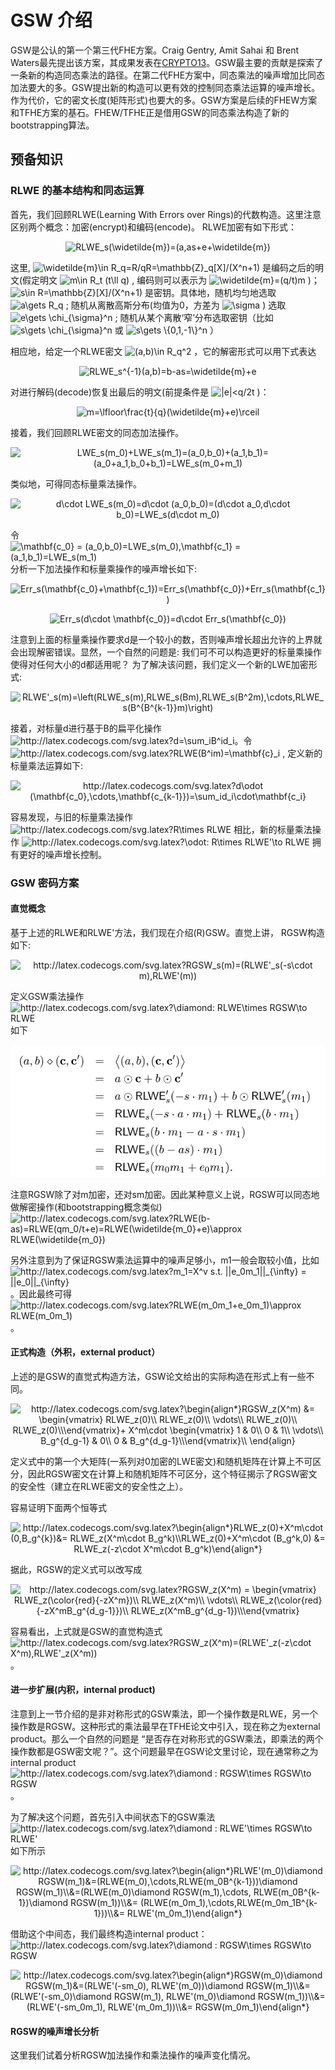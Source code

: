 # GSW 介绍
GSW是公认的第一个第三代FHE方案。Craig Gentry, Amit Sahai 和 Brent Waters最先提出该方案，其成果发表在[CRYPTO13](https://eprint.iacr.org/2013/340)。GSW最主要的贡献是探索了一条新的构造同态乘法的路径。在第二代FHE方案中，同态乘法的噪声增加比同态加法要大的多。GSW提出新的构造可以更有效的控制同态乘法运算的噪声增长。作为代价，它的密文长度(矩阵形式)也要大的多。GSW方案是后续的FHEW方案和TFHE方案的基石。FHEW/TFHE正是借用GSW的同态乘法构造了新的bootstrapping算法。

## 预备知识
### RLWE 的基本结构和同态运算
首先，我们回顾RLWE(Learning With Errors over Rings)的代数构造。这里注意区别两个概念：加密(encrypt)和编码(encode)。 RLWE加密有如下形式：
<p align="center">
  <img src="https://latex.codecogs.com/svg.image?RLWE_s(\widetilde{m})=(a,as&plus;e&plus;\widetilde{m})" title="RLWE_s(\widetilde{m})=(a,as+e+\widetilde{m})" />
</p>
<div>这里, <img src="https://latex.codecogs.com/svg.image?\widetilde{m}\in&space;R_q=R/qR=\mathbb{Z}_q[X]/(X^n&plus;1)" title="\widetilde{m}\in R_q=R/qR=\mathbb{Z}_q[X]/(X^n+1)" /> 是编码之后的明文(假定明文 <img src="https://latex.codecogs.com/svg.image?m\in&space;R_t&space;(t\ll&space;q)" title="m\in R_t (t\ll q)" /> , 编码则可以表示为 <img src="https://latex.codecogs.com/svg.image?\widetilde{m}=(q/t)m" title="\widetilde{m}=(q/t)m" /> )；<img src="https://latex.codecogs.com/svg.image?s\in&space;R=\mathbb{Z}[X]/(X^n&plus;1)" title="s\in R=\mathbb{Z}[X]/(X^n+1)" /> 是密钥。具体地，随机均匀地选取 <img src="https://latex.codecogs.com/svg.image?a\gets&space;R_q" title="a\gets R_q" /> ; 随机从离散高斯分布(均值为0，方差为 <img src="https://latex.codecogs.com/svg.image?\sigma" title="\sigma" /> ) 选取 <img src="https://latex.codecogs.com/svg.image?e\gets&space;\chi_{\sigma}^n" title="e\gets \chi_{\sigma}^n" /> ; 随机从某个离散‘窄’分布选取密钥（比如 <img src="https://latex.codecogs.com/svg.image?s\gets&space;\chi_{\sigma}^n" title="s\gets \chi_{\sigma}^n" /> 或 <img src="https://latex.codecogs.com/svg.image?s\gets&space;\{0,1,-1\}^n" title="s\gets \{0,1,-1\}^n" /> ）</div>

相应地，给定一个RLWE密文 <img src="https://latex.codecogs.com/svg.image?(a,b)\in&space;R_q^2" title="(a,b)\in R_q^2" /> ，它的解密形式可以用下式表达
<p align="center">
<img src="https://latex.codecogs.com/svg.image?RLWE_s^{-1}(a,b)=b-as=\widetilde{m}&plus;e" title="RLWE_s^{-1}(a,b)=b-as=\widetilde{m}+e" />
</p>
<div>对进行解码(decode)恢复出最后的明文(前提条件是 <img src="https://latex.codecogs.com/svg.image?|e|<q/2t" title="|e|<q/2t" /> )：</div>
<p align="center">
<img src="https://latex.codecogs.com/svg.image?m=\lfloor\frac{t}{q}(\widetilde{m}&plus;e)\rceil" title="m=\lfloor\frac{t}{q}(\widetilde{m}+e)\rceil" />
</p>

接着，我们回顾RLWE密文的同态加法操作。

<p align="center">
<img src="https://latex.codecogs.com/svg.image?LWE_s(m_0)&plus;LWE_s(m_1)=(a_0,b_0)&plus;(a_1,b_1)=(a_0&plus;a_1,b_0&plus;b_1)=LWE_s(m_0&plus;m_1)" title="LWE_s(m_0)+LWE_s(m_1)=(a_0,b_0)+(a_1,b_1)=(a_0+a_1,b_0+b_1)=LWE_s(m_0+m_1)" />
</p>
类似地，可得同态标量乘法操作。

<p align="center">
<img src="https://latex.codecogs.com/svg.image?d\cdot&space;LWE_s(m_0)=d\cdot&space;(a_0,b_0)=(d\cdot&space;a_0,d\cdot&space;b_0)=LWE_s(d\cdot&space;m_0)" title="d\cdot LWE_s(m_0)=d\cdot (a_0,b_0)=(d\cdot a_0,d\cdot b_0)=LWE_s(d\cdot m_0)" />
</p>

令 <img src="https://latex.codecogs.com/svg.image?\mathbf{c_0}&space;=&space;(a_0,b_0)=LWE_s(m_0),\mathbf{c_1}&space;=&space;(a_1,b_1)=LWE_s(m_1)" title="\mathbf{c_0} = (a_0,b_0)=LWE_s(m_0),\mathbf{c_1} = (a_1,b_1)=LWE_s(m_1)" /> 分析一下加法操作和标量乘操作的噪声增长如下:
<p align="center">
<img src="https://latex.codecogs.com/svg.image?Err_s(\mathbf{c_0}&plus;\mathbf{c_1})=Err_s(\mathbf{c_0})&plus;Err_s(\mathbf{c_1})" title="Err_s(\mathbf{c_0}+\mathbf{c_1})=Err_s(\mathbf{c_0})+Err_s(\mathbf{c_1})" />
</p>
<p align="center">
<img src="https://latex.codecogs.com/svg.image?Err_s(d\cdot&space;\mathbf{c_0})=d\cdot&space;Err_s(\mathbf{c_0})" title="Err_s(d\cdot \mathbf{c_0})=d\cdot Err_s(\mathbf{c_0})" />
</p>
注意到上面的标量乘操作要求d是一个较小的数，否则噪声增长超出允许的上界就会出现解密错误。显然，一个自然的问题是: 我们可不可以构造更好的标量乘操作使得对任何大小的d都适用呢？
为了解决该问题，我们定义一个新的LWE加密形式:

<p align="center">
<img src="https://latex.codecogs.com/svg.image?RLWE'_s(m)=\left(RLWE_s(m),RLWE_s(Bm),RLWE_s(B^2m),\cdots,RLWE_s(B^{k-1}m)\right)" title="RLWE'_s(m)=\left(RLWE_s(m),RLWE_s(Bm),RLWE_s(B^2m),\cdots,RLWE_s(B^{B^{k-1}}m)\right)" />
</p>
<div>接着，对标量d进行基于B的扁平化操作 <img src="http://latex.codecogs.com/svg.latex?d=\sum_iB^id_i" title="http://latex.codecogs.com/svg.latex?d=\sum_iB^id_i" />。令 <img src="http://latex.codecogs.com/svg.latex?RLWE(B^im)=\mathbf{c}_i" title="http://latex.codecogs.com/svg.latex?RLWE(B^im)=\mathbf{c}_i" /> , 定义新的标量乘法运算如下: </div>

<p align="center">
<img src="http://latex.codecogs.com/svg.latex?d\odot&space;(\mathbf{c_0},\cdots,\mathbf{c_{k-1}})=\sum_id_i\cdot\mathbf{c_i}" title="http://latex.codecogs.com/svg.latex?d\odot (\mathbf{c_0},\cdots,\mathbf{c_{k-1}})=\sum_id_i\cdot\mathbf{c_i}" />
</p>
<div>容易发现，与旧的标量乘法操作 <img src="http://latex.codecogs.com/svg.latex?R\times&space;RLWE" title="http://latex.codecogs.com/svg.latex?R\times RLWE" /> 相比，新的标量乘法操作 <img src="http://latex.codecogs.com/svg.latex?\odot:&space;R\times&space;RLWE'\to&space;RLWE" title="http://latex.codecogs.com/svg.latex?\odot: R\times RLWE'\to RLWE" /> 拥有更好的噪声增长控制。</div>


### GSW 密码方案
#### 直觉概念
基于上述的RLWE和RLWE'方法，我们现在介绍(R)GSW。直觉上讲， RGSW构造如下:
<p align="center">
<img src="http://latex.codecogs.com/svg.latex?RGSW_s(m)=(RLWE'_s(-s\cdot&space;m),RLWE'(m))" title="http://latex.codecogs.com/svg.latex?RGSW_s(m)=(RLWE'_s(-s\cdot m),RLWE'(m))" /></p>
<div>定义GSW乘法操作 <img src="http://latex.codecogs.com/svg.latex?\diamond:&space;RLWE\times&space;RGSW\to&space;RLWE" title="http://latex.codecogs.com/svg.latex?\diamond: RLWE\times RGSW\to RLWE" /> 如下</div>
 <p align="center">
  <img src="./fig/GSW.PNG" alt="animated" />
 </p>
<div>注意RGSW除了对m加密，还对sm加密。因此某种意义上说，RGSW可以同态地做解密操作(和bootstrapping概念类似) <img src="http://latex.codecogs.com/svg.latex?RLWE(b-as)=RLWE(qm_0/t&plus;e)=RLWE(\widetilde{m_0}&plus;e)\approx&space;RLWE(\widetilde{m_0})" title="http://latex.codecogs.com/svg.latex?RLWE(b-as)=RLWE(qm_0/t+e)=RLWE(\widetilde{m_0}+e)\approx RLWE(\widetilde{m_0})" />
  
另外注意到为了保证RGSW乘法运算中的噪声足够小，m1一般会取较小值，比如 <img src="http://latex.codecogs.com/svg.latex?m_1=X^v&space;s.t.&space;||e_0m_1||_{\infty}&space;=&space;||e_0||_{\infty}" title="http://latex.codecogs.com/svg.latex?m_1=X^v s.t. ||e_0m_1||_{\infty} = ||e_0||_{\infty}" />。因此最终可得 <img src="http://latex.codecogs.com/svg.latex?RLWE(m_0m_1&plus;e_0m_1)\approx&space;RLWE(m_0m_1)" title="http://latex.codecogs.com/svg.latex?RLWE(m_0m_1+e_0m_1)\approx RLWE(m_0m_1)" /> 。</div>

#### 正式构造（外积，external product）
上述的是GSW的直觉式构造方法，GSW论文给出的实际构造在形式上有一些不同。
<p align="center">
<img src="http://latex.codecogs.com/svg.latex?\begin{align*}RGSW_z(X^m)&space;&=&space;\begin{vmatrix}&space;RLWE_z(0)\\&space;RLWE_z(0)\\&space;\vdots\\&space;RLWE_z(0)\\&space;RLWE_z(0)\\\end{vmatrix}&plus;&space;X^m\cdot&space;\begin{vmatrix}&space;1&space;&&space;0\\&space;0&space;&&space;1\\&space;\vdots\\&space;B_g^{d_g-1}&space;&&space;0\\&space;0&space;&&space;B_g^{d_g-1}\\\end{vmatrix}\\&space;\end{align}" title="http://latex.codecogs.com/svg.latex?\begin{align*}RGSW_z(X^m) &= \begin{vmatrix} RLWE_z(0)\\ RLWE_z(0)\\ \vdots\\ RLWE_z(0)\\ RLWE_z(0)\\\end{vmatrix}+ X^m\cdot \begin{vmatrix} 1 & 0\\ 0 & 1\\ \vdots\\ B_g^{d_g-1} & 0\\ 0 & B_g^{d_g-1}\\\end{vmatrix}\\ \end{align}" /></p>
定义式中的第一个大矩阵(一系列对0加密的LWE密文)和随机矩阵在计算上不可区分，因此RGSW密文在计算上和随机矩阵不可区分，这个特征揭示了RGSW密文的安全性（建立在RLWE密文的安全性之上）。

容易证明下面两个恒等式
<p align="center">
<img src="http://latex.codecogs.com/svg.latex?\begin{align*}RLWE_z(0)&plus;X^m\cdot&space;(0,B_g^{k})&=&space;RLWE_z(X^m\cdot&space;B_g^k)\\RLWE_z(0)&plus;X^m\cdot&space;(B_g^k,0)&space;&=&space;RLWE_z(-z\cdot&space;X^m\cdot&space;B_g^k)\end{align*}&space;" title="http://latex.codecogs.com/svg.latex?\begin{align*}RLWE_z(0)+X^m\cdot (0,B_g^{k})&= RLWE_z(X^m\cdot B_g^k)\\RLWE_z(0)+X^m\cdot (B_g^k,0) &= RLWE_z(-z\cdot X^m\cdot B_g^k)\end{align*} " /></p>

据此，RGSW的定义式可以改写成
<p align="center">
<img src="http://latex.codecogs.com/svg.latex?RGSW_z(X^m)&space;=&space;\begin{vmatrix}&space;RLWE_z(\color{red}{-zX^m})\\&space;RLWE_z(X^m)\\&space;\vdots\\&space;RLWE_z(\color{red}{-zX^mB_g^{d_g-1}})\\&space;RLWE_z(X^mB_g^{d_g-1})\\\end{vmatrix}" title="http://latex.codecogs.com/svg.latex?RGSW_z(X^m) = \begin{vmatrix} RLWE_z(\color{red}{-zX^m})\\ RLWE_z(X^m)\\ \vdots\\ RLWE_z(\color{red}{-zX^mB_g^{d_g-1}})\\ RLWE_z(X^mB_g^{d_g-1})\\\end{vmatrix}" /></p>
<div> 容易看出，上式就是GSW的直觉构造式 <img src="http://latex.codecogs.com/svg.latex?RGSW_z(X^m)=(RLWE'_z(-z\cdot&space;X^m),RLWE'_z(X^m))" title="http://latex.codecogs.com/svg.latex?RGSW_z(X^m)=(RLWE'_z(-z\cdot X^m),RLWE'_z(X^m))" /> 。</div>

#### 进一步扩展(内积，internal product)
注意到上一节介绍的是非对称形式的GSW乘法，即一个操作数是RLWE，另一个操作数是RGSW。这种形式的乘法最早在TFHE论文中引入，现在称之为external product。那么一个自然的问题是 “是否存在对称形式的GSW乘法，即乘法的两个操作数都是GSW密文呢？”。这个问题最早在GSW论文里讨论，现在通常称之为internal product <img src="http://latex.codecogs.com/svg.latex?\diamond&space;:&space;RGSW\times&space;RGSW\to&space;RGSW" title="http://latex.codecogs.com/svg.latex?\diamond : RGSW\times RGSW\to RGSW" /> 。

为了解决这个问题，首先引入中间状态下的GSW乘法 <img src="http://latex.codecogs.com/svg.latex?\diamond&space;:&space;RLWE'\times&space;RGSW\to&space;RLWE'" title="http://latex.codecogs.com/svg.latex?\diamond : RLWE'\times RGSW\to RLWE'" /> 如下所示
<p align="center">
<img src="http://latex.codecogs.com/svg.latex?\begin{align*}RLWE'(m_0)\diamond&space;RGSW(m_1)&=(RLWE(m_0),\cdots,RLWE(m_0B^{k-1}))\diamond&space;RGSW(m_1)\\&=(RLWE(m_0)\diamond&space;RGSW(m_1),\cdots,&space;RLWE(m_0B^{k-1})\diamond&space;RGSW(m_1))\\&=&space;(RLWE(m_0m_1),\cdots,RLWE(m_0m_1B^{k-1}))\\&=&space;RLWE'(m_0m_1)\end{align*}&space;" title="http://latex.codecogs.com/svg.latex?\begin{align*}RLWE'(m_0)\diamond RGSW(m_1)&=(RLWE(m_0),\cdots,RLWE(m_0B^{k-1}))\diamond RGSW(m_1)\\&=(RLWE(m_0)\diamond RGSW(m_1),\cdots, RLWE(m_0B^{k-1})\diamond RGSW(m_1))\\&= (RLWE(m_0m_1),\cdots,RLWE(m_0m_1B^{k-1}))\\&= RLWE'(m_0m_1)\end{align*} " />
</p>

<div>借助这个中间态，我们最终构造internal product：<img src="http://latex.codecogs.com/svg.latex?\diamond&space;:&space;RGSW\times&space;RGSW\to&space;RGSW" title="http://latex.codecogs.com/svg.latex?\diamond : RGSW\times RGSW\to RGSW" /> </div>
<p align="center">
<img src="http://latex.codecogs.com/svg.latex?\begin{align*}RGSW(m_0)\diamond&space;RGSW(m_1)&=(RLWE'(-sm_0),&space;RLWE'(m_0))\diamond&space;RGSW(m_1)\\&=(RLWE'(-sm_0)\diamond&space;RGSW(m_1),&space;RLWE'(m_0)\diamond&space;RGSW(m_1))\\&=&space;(RLWE'(-sm_0m_1),&space;RLWE'(m_0m_1))\\&=&space;RGSW(m_0m_1)\end{align*}&space;" title="http://latex.codecogs.com/svg.latex?\begin{align*}RGSW(m_0)\diamond RGSW(m_1)&=(RLWE'(-sm_0), RLWE'(m_0))\diamond RGSW(m_1)\\&=(RLWE'(-sm_0)\diamond RGSW(m_1), RLWE'(m_0)\diamond RGSW(m_1))\\&= (RLWE'(-sm_0m_1), RLWE'(m_0m_1))\\&= RGSW(m_0m_1)\end{align*} " />
</p>

#### RGSW的噪声增长分析
这里我们试着分析RGSW加法操作和乘法操作的噪声变化情况。
